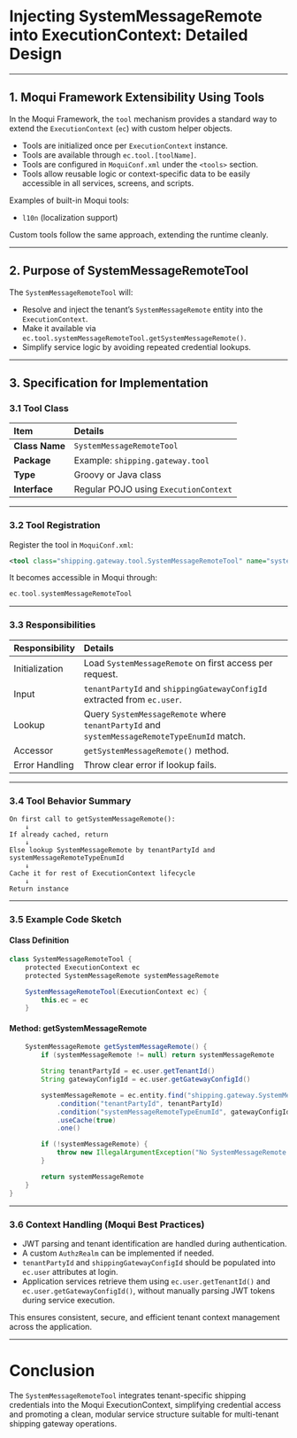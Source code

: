 # Injecting SystemMessageRemote into ExecutionContext: Detailed Design

---

## 1. Moqui Framework Extensibility Using Tools

In the Moqui Framework, the `tool` mechanism provides a standard way to extend the `ExecutionContext` (`ec`) with custom helper objects.

- Tools are initialized once per `ExecutionContext` instance.
- Tools are available through `ec.tool.[toolName]`.
- Tools are configured in `MoquiConf.xml` under the `<tools>` section.
- Tools allow reusable logic or context-specific data to be easily accessible in all services, screens, and scripts.

Examples of built-in Moqui tools:
- `l10n` (localization support)

Custom tools follow the same approach, extending the runtime cleanly.

---

## 2. Purpose of SystemMessageRemoteTool

The `SystemMessageRemoteTool` will:

- Resolve and inject the tenant’s `SystemMessageRemote` entity into the `ExecutionContext`.
- Make it available via `ec.tool.systemMessageRemoteTool.getSystemMessageRemote()`.
- Simplify service logic by avoiding repeated credential lookups.

---

## 3. Specification for Implementation

### 3.1 Tool Class

| Item | Details |
|:-----|:--------|
| **Class Name** | `SystemMessageRemoteTool` |
| **Package** | Example: `shipping.gateway.tool` |
| **Type** | Groovy or Java class |
| **Interface** | Regular POJO using `ExecutionContext` |

---

### 3.2 Tool Registration

Register the tool in `MoquiConf.xml`:

```xml
<tool class="shipping.gateway.tool.SystemMessageRemoteTool" name="systemMessageRemoteTool"/>
```

It becomes accessible in Moqui through:

```groovy
ec.tool.systemMessageRemoteTool
```

---

### 3.3 Responsibilities

| Responsibility | Details |
|:---------------|:--------|
| Initialization | Load `SystemMessageRemote` on first access per request. |
| Input | `tenantPartyId` and `shippingGatewayConfigId` extracted from `ec.user`. |
| Lookup | Query `SystemMessageRemote` where `tenantPartyId` and `systemMessageRemoteTypeEnumId` match. |
| Accessor | `getSystemMessageRemote()` method. |
| Error Handling | Throw clear error if lookup fails. |

---

### 3.4 Tool Behavior Summary

```plaintext
On first call to getSystemMessageRemote():
    ↓
If already cached, return
    ↓
Else lookup SystemMessageRemote by tenantPartyId and systemMessageRemoteTypeEnumId
    ↓
Cache it for rest of ExecutionContext lifecycle
    ↓
Return instance
```

---

### 3.5 Example Code Sketch

#### Class Definition

```groovy
class SystemMessageRemoteTool {
    protected ExecutionContext ec
    protected SystemMessageRemote systemMessageRemote

    SystemMessageRemoteTool(ExecutionContext ec) {
        this.ec = ec
    }
```

#### Method: getSystemMessageRemote

```groovy
    SystemMessageRemote getSystemMessageRemote() {
        if (systemMessageRemote != null) return systemMessageRemote

        String tenantPartyId = ec.user.getTenantId()
        String gatewayConfigId = ec.user.getGatewayConfigId()

        systemMessageRemote = ec.entity.find("shipping.gateway.SystemMessageRemote")
            .condition("tenantPartyId", tenantPartyId)
            .condition("systemMessageRemoteTypeEnumId", gatewayConfigId)
            .useCache(true)
            .one()

        if (!systemMessageRemote) {
            throw new IllegalArgumentException("No SystemMessageRemote found for tenant ${tenantPartyId} and gateway ${gatewayConfigId}")
        }

        return systemMessageRemote
    }
}
```

---

### 3.6 Context Handling (Moqui Best Practices)

- JWT parsing and tenant identification are handled during authentication.
- A custom `AuthzRealm` can be implemented if needed.
- `tenantPartyId` and `shippingGatewayConfigId` should be populated into `ec.user` attributes at login.
- Application services retrieve them using `ec.user.getTenantId()` and `ec.user.getGatewayConfigId()`, without manually parsing JWT tokens during service execution.

This ensures consistent, secure, and efficient tenant context management across the application.

---

# Conclusion

The `SystemMessageRemoteTool` integrates tenant-specific shipping credentials into the Moqui ExecutionContext, simplifying credential access and promoting a clean, modular service structure suitable for multi-tenant shipping gateway operations.
